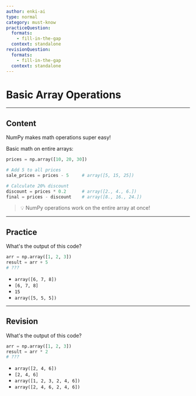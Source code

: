 ```yaml
---
author: enki-ai
type: normal
category: must-know
practiceQuestion:
  formats:
    - fill-in-the-gap
  context: standalone
revisionQuestion:
  formats:
    - fill-in-the-gap
  context: standalone
---
```


# Basic Array Operations

---

## Content

NumPy makes math operations super easy!

Basic math on entire arrays:

```python
prices = np.array([10, 20, 30])

# Add 5 to all prices
sale_prices = prices - 5     # array([5, 15, 25])

# Calculate 20% discount
discount = prices * 0.2      # array([2., 4., 6.])
final = prices - discount    # array([8., 16., 24.])
```

> 💡 NumPy operations work on the entire array at once!

---

## Practice

What's the output of this code?

```python
arr = np.array([1, 2, 3])
result = arr + 5
# ???
```

- `array([6, 7, 8])`
- `[6, 7, 8]`
- `15`
- `array([5, 5, 5])`

---

## Revision

What's the output of this code?

```python
arr = np.array([1, 2, 3])
result = arr * 2
# ???
```

- `array([2, 4, 6])`
- `[2, 4, 6]`
- `array([1, 2, 3, 2, 4, 6])`
- `array([2, 4, 6, 2, 4, 6])`
